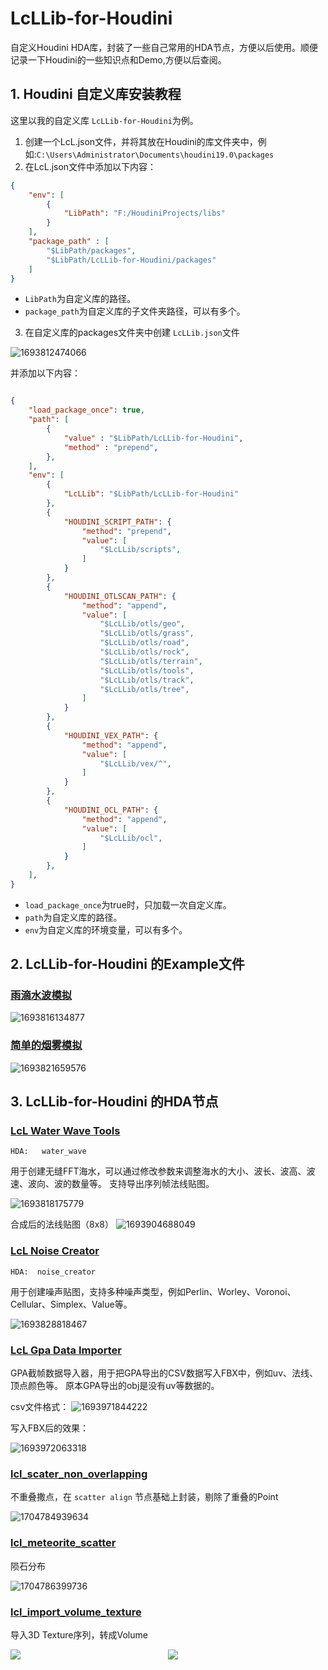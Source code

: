 # LcLLib-for-Houdini

自定义Houdini HDA库，封装了一些自己常用的HDA节点，方便以后使用。顺便记录一下Houdini的一些知识点和Demo,方便以后查阅。

## 1. Houdini 自定义库安装教程

这里以我的自定义库 `LcLLib-for-Houdini`为例。

1. 创建一个LcL.json文件，并将其放在Houdini的库文件夹中，例如:`C:\Users\Administrator\Documents\houdini19.0\packages`
2. 在LcL.json文件中添加以下内容：

```json
{
    "env": [
        {
            "LibPath": "F:/HoudiniProjects/libs"
        }
    ],
    "package_path" : [
        "$LibPath/packages",
        "$LibPath/LcLLib-for-Houdini/packages"
    ]
}
```

- `LibPath`为自定义库的路径。
- `package_path`为自定义库的子文件夹路径，可以有多个。

3. 在自定义库的packages文件夹中创建 `LcLLib.json`文件

![1693812474066](image/README/1693812474066.png)

并添加以下内容：

```json

{
    "load_package_once": true,
    "path": [
        {      
            "value" : "$LibPath/LcLLib-for-Houdini",
            "method" : "prepend",
        },
    ],
    "env": [
        {
            "LcLLib": "$LibPath/LcLLib-for-Houdini"
        },
        {
            "HOUDINI_SCRIPT_PATH": {
                "method": "prepend",
                "value": [
                    "$LcLLib/scripts",
                ]
            }
        },
        {
            "HOUDINI_OTLSCAN_PATH": {
                "method": "append", 
                "value": [
                    "$LcLLib/otls/geo",
                    "$LcLLib/otls/grass",
                    "$LcLLib/otls/road",
                    "$LcLLib/otls/rock",
                    "$LcLLib/otls/terrain",
                    "$LcLLib/otls/tools",
                    "$LcLLib/otls/track",
                    "$LcLLib/otls/tree",
                ]
            }
        },
        {
            "HOUDINI_VEX_PATH": {
                "method": "append", 
                "value": [
                    "$LcLLib/vex/^",
                ]
            }
        },
        {
            "HOUDINI_OCL_PATH": {
                "method": "append", 
                "value": [
                    "$LcLLib/ocl",
                ]
            }
        },
    ],
}
```

- `load_package_once`为true时，只加载一次自定义库。
- `path`为自定义库的路径。
- `env`为自定义库的环境变量，可以有多个。

## 2. LcLLib-for-Houdini 的Example文件

### [雨滴水波模拟](https://github.com/csdjk/LcLLib-for-Houdini/tree/main/examples/water)

![1693816134877](image/README/1693816134877.gif)

### [简单的烟雾模拟](https://github.com/csdjk/LcLLib-for-Houdini/tree/main/examples/smoke)

![1693821659576](image/README/1693821659576.gif)

## 3. LcLLib-for-Houdini 的HDA节点

### [LcL Water Wave Tools](https://github.com/csdjk/LcLLib-for-Houdini/tree/main/otls/tools)

`HDA:   water_wave`

用于创建无缝FFT海水，可以通过修改参数来调整海水的大小、波长、波高、波速、波向、波的数量等。
支持导出序列帧法线贴图。

![1693818175779](image/README/1693818175779.gif)

合成后的法线贴图（8x8）
![1693904688049](image/README/1693904688049.png)

### [LcL Noise Creator](https://github.com/csdjk/LcLLib-for-Houdini/tree/main/otls/tools)

`HDA:  noise_creator`

用于创建噪声贴图，支持多种噪声类型，例如Perlin、Worley、Voronoi、Cellular、Simplex、Value等。

![1693828818467](image/README/1693828818467.png)

### [LcL Gpa Data Importer](https://github.com/csdjk/LcLLib-for-Houdini/tree/main/otls/tools)

GPA截帧数据导入器，用于把GPA导出的CSV数据写入FBX中，例如uv、法线、顶点颜色等。
原本GPA导出的obj是没有uv等数据的。

csv文件格式：
![1693971844222](image/README/1693971844222.png)

写入FBX后的效果：

![1693972063318](image/README/1693972063318.png)

### [lcl_scater_non_overlapping](https://github.com/csdjk/LcLLib-for-Houdini/tree/main/otls/particle)

不重叠撒点，在 `scatter align` 节点基础上封装，剔除了重叠的Point

![1704784939634](image/README/1704784939634.png)

### [lcl_meteorite_scatter](https://github.com/csdjk/LcLLib-for-Houdini/tree/main/otls/particle)

陨石分布

![1704786399736](image/README/1704786399736.png)

### [lcl_import_volume_texture](https://github.com/csdjk/LcLLib-for-Houdini/tree/main/otls/volume)

导入3D Texture序列，转成Volume


<div style="display: flex;">
  <img src="./image/README/1704787356247.png" style="flex: 1; width: auto; " />
  <img src="./image/README/1704787556062.png" style="flex: 1; width: auto; " /> 
</div>